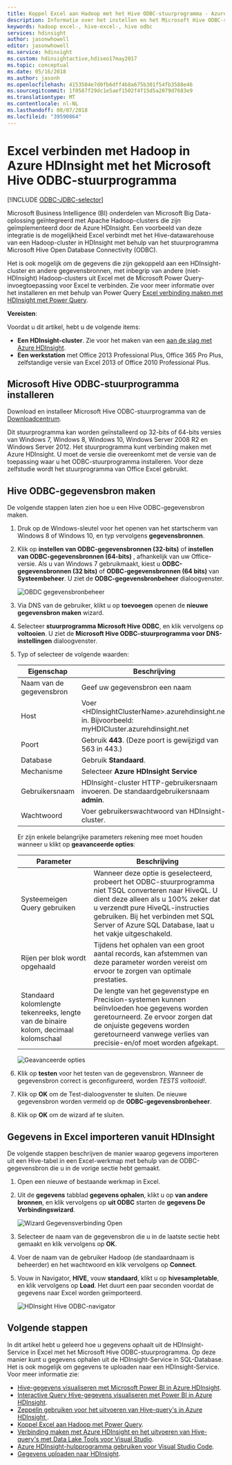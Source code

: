 ```yaml
---
title: Koppel Excel aan Hadoop met het Hive ODBC-stuurprogramma - Azure HDInsight
description: Informatie over het instellen en het Microsoft Hive ODBC-stuurprogramma voor Excel gebruiken om gegevens te doorzoeken in HDInsight-clusters uit Microsoft Excel.
keywords: hadoop excel-, hive-excel-, hive odbc
services: hdinsight
author: jasonwhowell
editor: jasonwhowell
ms.service: hdinsight
ms.custom: hdinsightactive,hdiseo17may2017
ms.topic: conceptual
ms.date: 05/16/2018
ms.author: jasonh
ms.openlocfilehash: 4153504e7d0fb6dff4b8a675b301f54fb3588e46
ms.sourcegitcommit: 1f0587f29dc1e5aef1502f4f15d5a2079d7683e9
ms.translationtype: MT
ms.contentlocale: nl-NL
ms.lasthandoff: 08/07/2018
ms.locfileid: "39590864"
---
```

# <a name="connect-excel-to-hadoop-in-azure-hdinsight-with-the-microsoft-hive-odbc-driver"></a>Excel verbinden met Hadoop in Azure HDInsight met het Microsoft Hive ODBC-stuurprogramma

[!INCLUDE [ODBC-JDBC-selector](../../../includes/hdinsight-selector-odbc-jdbc.md)]

Microsoft Business Intelligence (BI) onderdelen van Microsoft Big Data-oplossing geïntegreerd met Apache Hadoop-clusters die zijn geïmplementeerd door de Azure HDInsight. Een voorbeeld van deze integratie is de mogelijkheid Excel verbindt met het Hive-datawarehouse van een Hadoop-cluster in HDInsight met behulp van het stuurprogramma Microsoft Hive Open Database Connectivity (ODBC).

Het is ook mogelijk om de gegevens die zijn gekoppeld aan een HDInsight-cluster en andere gegevensbronnen, met inbegrip van andere (niet-HDInsight) Hadoop-clusters uit Excel met de Microsoft Power Query-invoegtoepassing voor Excel te verbinden. Zie voor meer informatie over het installeren en met behulp van Power Query [Excel verbinding maken met HDInsight met Power Query][hdinsight-power-query].



**Vereisten**:

Voordat u dit artikel, hebt u de volgende items:

* **Een HDInsight-cluster**. Zie voor het maken van een [aan de slag met Azure HDInsight](apache-hadoop-linux-tutorial-get-started.md).
* **Een werkstation** met Office 2013 Professional Plus, Office 365 Pro Plus, zelfstandige versie van Excel 2013 of Office 2010 Professional Plus.

## <a name="install-microsoft-hive-odbc-driver"></a>Microsoft Hive ODBC-stuurprogramma installeren
Download en installeer Microsoft Hive ODBC-stuurprogramma van de [Downloadcentrum][hive-odbc-driver-download].

Dit stuurprogramma kan worden geïnstalleerd op 32-bits of 64-bits versies van Windows 7, Windows 8, Windows 10, Windows Server 2008 R2 en Windows Server 2012. Het stuurprogramma kunt verbinding maken met Azure HDInsight. U moet de versie die overeenkomt met de versie van de toepassing waar u het ODBC-stuurprogramma installeren. Voor deze zelfstudie wordt het stuurprogramma van Office Excel gebruikt.

## <a name="create-hive-odbc-data-source"></a>Hive ODBC-gegevensbron maken
De volgende stappen laten zien hoe u een Hive ODBC-gegevensbron maken.

1. Druk op de Windows-sleutel voor het openen van het startscherm van Windows 8 of Windows 10, en typ vervolgens **gegevensbronnen**.
2. Klik op **instellen van ODBC-gegevensbronnen (32-bits)** of **instellen van ODBC-gegevensbronnen (64-bits)** , afhankelijk van uw Office-versie. Als u van Windows 7 gebruikmaakt, kiest u **ODBC-gegevensbronnen (32 bits)** of **ODBC-gegevensbronnen (64 bits)** van **Systeembeheer**. U ziet de **ODBC-gegevensbronbeheer** dialoogvenster.
   
    ![OBDC gegevensbronbeheer](./media/apache-hadoop-connect-excel-hive-odbc-driver/HDI.SimbaHiveOdbc.DataSourceAdmin1.png "configureren met behulp van ODBC-gegevensbronbeheer DSN")

3. Via DNS van de gebruiker, klikt u op **toevoegen** openen de **nieuwe gegevensbron maken** wizard.
4. Selecteer **stuurprogramma Microsoft Hive ODBC**, en klik vervolgens op **voltooien**. U ziet de **Microsoft Hive ODBC-stuurprogramma voor DNS-instellingen** dialoogvenster.
5. Typ of selecteer de volgende waarden:
   
   | Eigenschap | Beschrijving |
   | --- | --- |
   |  Naam van de gegevensbron |Geef uw gegevensbron een naam |
   |  Host |Voer &lt;HDInsightClusterName>.azurehdinsight.net in. Bijvoorbeeld: myHDICluster.azurehdinsight.net |
   |  Poort |Gebruik <strong>443</strong>. (Deze poort is gewijzigd van 563 in 443.) |
   |  Database |Gebruik <strong>Standaard</strong>. |
   |  Mechanisme |Selecteer <strong>Azure HDInsight Service</strong> |
   |  Gebruikersnaam |HDInsight-cluster HTTP-gebruikersnaam invoeren. De standaardgebruikersnaam <strong>admin</strong>. |
   |  Wachtwoord |Voer gebruikerswachtwoord van HDInsight-cluster. |
   
    </table>
   
    Er zijn enkele belangrijke parameters rekening mee moet houden wanneer u klikt op **geavanceerde opties**:
   
   | Parameter | Beschrijving |
   | --- | --- |
   |  Systeemeigen Query gebruiken |Wanneer deze optie is geselecteerd, probeert het ODBC-stuurprogramma niet TSQL converteren naar HiveQL. U dient deze alleen als u 100% zeker dat u verzendt pure HiveQL-instructies gebruiken. Bij het verbinden met SQL Server of Azure SQL Database, laat u het vakje uitgeschakeld. |
   |  Rijen per blok wordt opgehaald |Tijdens het ophalen van een groot aantal records, kan afstemmen van deze parameter worden vereist om ervoor te zorgen van optimale prestaties. |
   |  Standaard kolomlengte tekenreeks, lengte van de binaire kolom, decimaal kolomschaal |De lengte van het gegevenstype en Precision-systemen kunnen beïnvloeden hoe gegevens worden geretourneerd. Ze ervoor zorgen dat de onjuiste gegevens worden geretourneerd vanwege verlies van precisie-en/of moet worden afgekapt. |

    ![Geavanceerde opties](./media/apache-hadoop-connect-excel-hive-odbc-driver/HDI.HiveOdbc.DataSource.AdvancedOptions1.png "DSN geavanceerde configuratieopties")

1. Klik op **testen** voor het testen van de gegevensbron. Wanneer de gegevensbron correct is geconfigureerd, worden *TESTS voltooid!*.
2. Klik op **OK** om de Test-dialoogvenster te sluiten. De nieuwe gegevensbron worden vermeld op de **ODBC-gegevensbronbeheer**.
3. Klik op **OK** om de wizard af te sluiten.

## <a name="import-data-into-excel-from-hdinsight"></a>Gegevens in Excel importeren vanuit HDInsight
De volgende stappen beschrijven de manier waarop gegevens importeren uit een Hive-tabel in een Excel-werkmap met behulp van de ODBC-gegevensbron die u in de vorige sectie hebt gemaakt.

1. Open een nieuwe of bestaande werkmap in Excel.
2. Uit de **gegevens** tabblad **gegevens ophalen**, klikt u op **van andere bronnen**, en klik vervolgens op **uit ODBC** starten de **gegevens De Verbindingswizard**.
   
    ![Wizard Gegevensverbinding Open](./media/apache-hadoop-connect-excel-hive-odbc-driver/HDI.SimbaHiveOdbc.Excel.DataConnection1.png "Open wizard Gegevensverbinding")
4. Selecteer de naam van de gegevensbron die u in de laatste sectie hebt gemaakt en klik vervolgens op **OK**.
5. Voer de naam van de gebruiker Hadoop (de standaardnaam is beheerder) en het wachtwoord en klik vervolgens op **Connect**.
6. Vouw in Navigator, **HIVE**, vouw **standaard**, klikt u op **hivesampletable**, en klik vervolgens op **Load**. Het duurt een paar seconden voordat de gegevens naar Excel worden geïmporteerd.

    ![HDInsight Hive ODBC-navigator](./media/apache-hadoop-connect-excel-hive-odbc-driver/hdinsight.hive.odbc.navigator.png "Open wizard Gegevensverbinding")


## <a name="next-steps"></a>Volgende stappen
In dit artikel hebt u geleerd hoe u gegevens ophaalt uit de HDInsight-Service in Excel met het Microsoft Hive ODBC-stuurprogramma. Op deze manier kunt u gegevens ophalen uit de HDInsight-Service in SQL-Database. Het is ook mogelijk om gegevens te uploaden naar een HDInsight-Service. Voor meer informatie zie:

* [Hive-gegevens visualiseren met Microsoft Power BI in Azure HDInsight](apache-hadoop-connect-hive-power-bi.md).
* [Interactive Query Hive-gegevens visualiseren met Power BI in Azure HDInsight](../interactive-query/apache-hadoop-connect-hive-power-bi-directquery.md).
* [Zeppelin gebruiken voor het uitvoeren van Hive-query's in Azure HDInsight ](./../hdinsight-connect-hive-zeppelin.md).
* [Koppel Excel aan Hadoop met Power Query](apache-hadoop-connect-excel-power-query.md).
* [Verbinding maken met Azure HDInsight en het uitvoeren van Hive-query's met Data Lake Tools voor Visual Studio](apache-hadoop-visual-studio-tools-get-started.md).
* [Azure HDInsight-hulpprogramma gebruiken voor Visual Studio Code](../hdinsight-for-vscode.md).
* [Gegevens uploaden naar HDInsight](./../hdinsight-upload-data.md).

[hdinsight-use-sqoop]:hdinsight-use-sqoop.md
[hdinsight-analyze-flight-data]: hdinsight-analyze-flight-delay-data.md
[hdinsight-use-hive]:hdinsight-use-hive.md
[hdinsight-upload-data]: ../hdinsight-upload-data.md
[hdinsight-power-query]: ../hdinsight-connect-excel-power-query.md
[hive-odbc-driver-download]: http://go.microsoft.com/fwlink/?LinkID=286698


